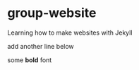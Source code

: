 # group-website
Learning how to make websites with Jekyll

add another line below

some **bold** font
